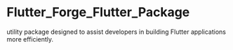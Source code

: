 # Flutter_Forge_Flutter_Package
  utility package designed to assist developers in building Flutter applications more efficiently.
